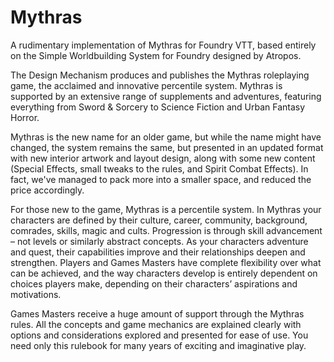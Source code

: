 # Mythras

A rudimentary implementation of Mythras for Foundry VTT, based entirely on the Simple Worldbuilding System for Foundry designed by Atropos.

The Design Mechanism produces and publishes the Mythras roleplaying game, the acclaimed and innovative percentile system. Mythras is supported by an extensive range of supplements and adventures, featuring everything from Sword & Sorcery to Science Fiction and Urban Fantasy Horror.

Mythras is the new name for an older game, but while the name might have changed, the system remains the same, but presented in an updated format with new interior artwork and layout design, along with some new content (Special Effects, small tweaks to the rules, and Spirit Combat Effects). In fact, we've managed to pack more into a smaller space, and reduced the price accordingly.

For those new to the game, Mythras is a percentile system. In Mythras your characters are defined by their culture, career, community, background, comrades, skills, magic and cults. Progression is through skill advancement – not levels or similarly abstract concepts. As your characters adventure and quest, their capabilities improve and their relationships deepen and strengthen. Players and Games Masters have complete flexibility over what can be achieved, and the way characters develop is entirely dependent on choices players make, depending on their characters’ aspirations and motivations.

Games Masters receive a huge amount of support through the Mythras rules. All the concepts and game mechanics are explained clearly with options and considerations explored and presented for ease of use. You need only this rulebook for many years of exciting and imaginative play.
